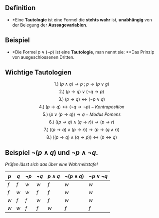 ## Definition

- *Eine **Tautologie** ist eine Formel die **stehts wahr** ist, **unabhängig** von der Belegung der **Aussagevariablen**. 

## Beispiel

- *Die Formel $p \vee (\neg p)$ ist eine **Tautologie**, man nennt sie: **Das Prinzip von ausgeschlossenen Dritten.

## Wichtige Tautologien

$$1.) \; (p \wedge q) \rightarrow p\; ; \; p \rightarrow (p \vee g)$$
$$2.)\; (p \rightarrow q) \vee (\neg q \rightarrow p)$$
$$3.) \; (p \rightarrow q) \leftrightarrow (\neg p \vee q)$$
$$4.) \; (p \rightarrow q) \leftrightarrow (\neg q \rightarrow \neg p) \; - \; Kontraposition$$
$$5.) \; (p \vee (p \rightarrow q)) \rightarrow q \; - \; Modus \; Pomens$$
$$6.) \; ((p \rightarrow q ) \wedge (q \rightarrow r)) \rightarrow (p \rightarrow r)$$
$$7.) \; ((p \rightarrow q) \wedge (p \rightarrow r)) \rightarrow (p \rightarrow (q\wedge r))$$
$$8.) \; ((p \rightarrow q) \wedge (q \rightarrow p)) \leftrightarrow (p \leftrightarrow q)$$
## Beispiel $\neg (p \wedge q)$ und $\neg p \wedge \neg q$.

*Prüfen lässt sich das über eine Wahrheitstafel*

| $p$ | $q$ | $\neg p$ | $\neg q$ | $p \wedge q$ | $\neg (p \wedge q)$ | $\neg p \vee \neg q$ |
| ---- | ---- | ---- | ---- | ---- | ---- | ---- |
| $f$ | $f$ | $w$ | $w$ | $f$ | $w$ | $w$ |
| $f$ | $w$ | $w$ | $f$ | $f$ | $w$ | $w$ |
| $w$ | $f$ | $f$ | $w$ | $f$ | $w$ | $w$ |
| $w$ | $w$ | $f$ | $f$ | $w$ | $f$ | $f$ |
